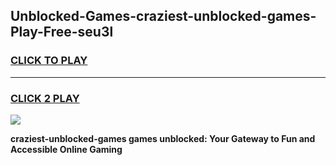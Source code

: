 
## Unblocked-Games-craziest-unblocked-games-Play-Free-seu3l
<h3>
<a href="https://premium76.site?title=craziest-unblocked-games&ref=18A1">CLICK TO PLAY</a></h3>
<hr>

<h3>
<a href="https://premium76.site?title=craziest-unblocked-games&ref=18A1">CLICK 2 PLAY</a>
  
</h3>

<a href="https://premium76.site?title=craziest-unblocked-games&ref=18A1"><img src="https://clearcache.store/games.png"></a>


**craziest-unblocked-games games unblocked: Your Gateway to Fun and Accessible Online Gaming**
